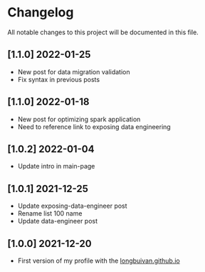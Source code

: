# Changelog

All notable changes to this project will be documented in this file.

## [1.1.0] 2022-01-25

- New post for data migration validation
- Fix syntax in previous posts

## [1.1.0] 2022-01-18

- New post for optimizing spark application
- Need to reference link to exposing data engineering

## [1.0.2] 2022-01-04

- Update intro in main-page

## [1.0.1] 2021-12-25

- Update exposing-data-engineer post
- Rename list 100 name
- Update data-engineer post

## [1.0.0] 2021-12-20

- First version of my profile with the [longbuivan.github.io](https://longbuivan.github.io)
